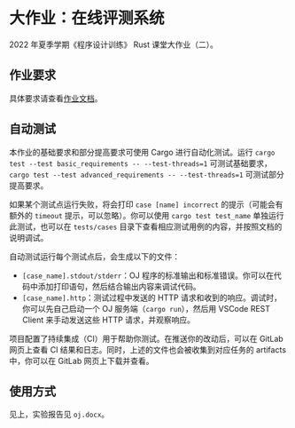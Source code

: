 # 大作业：在线评测系统

2022 年夏季学期《程序设计训练》 Rust 课堂大作业（二）。

## 作业要求

具体要求请查看[作业文档](https://lab.cs.tsinghua.edu.cn/rust/projects/oj/)。

## 自动测试

本作业的基础要求和部分提高要求可使用 Cargo 进行自动化测试。运行 `cargo test --test basic_requirements -- --test-threads=1` 可测试基础要求，`cargo test --test advanced_requirements -- --test-threads=1` 可测试部分提高要求。

如果某个测试点运行失败，将会打印 `case [name] incorrect` 的提示（可能会有额外的 `timeout` 提示，可以忽略）。你可以使用 `cargo test test_name` 单独运行此测试，也可以在 `tests/cases` 目录下查看相应测试用例的内容，并按照文档的说明调试。

自动测试运行每个测试点后，会生成以下的文件：

* `[case_name].stdout/stderr`：OJ 程序的标准输出和标准错误。你可以在代码中添加打印语句，然后结合输出内容来调试代码。
* `[case_name].http`：测试过程中发送的 HTTP 请求和收到的响应。调试时，你可以先自己启动一个 OJ 服务端（`cargo run`），然后用 VSCode REST Client 来手动发送这些 HTTP 请求，并观察响应。

项目配置了持续集成（CI）用于帮助你测试。在推送你的改动后，可以在 GitLab 网页上查看 CI 结果和日志。同时，上述的文件也会被收集到对应任务的 artifacts 中，你可以在 GitLab 网页上下载并查看。

## 使用方式

见上，实验报告见 `oj.docx`。
